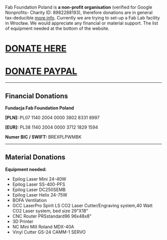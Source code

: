 
Fab Foundation Poland is **a non-profit organisation** (verified for Google Nonprofits- Charity ID: 8982288193), therefore donations are in general tax-deducible [more info](../donate/tax-deductions.md). Currently we are trying to set-up a Fab Lab facility in Wrocław. We would appreciate any financial or material support. The list of equipment needed at the bottom of the website.

# [**DONATE HERE**](https://donate.stripe.com/8wM4gPejC4Poblu6op)
# [**DONATE PAYPAL**](https://paypal.me/fabfndnpl?country.x=PL&locale.x=pl_PL)
______________

## Financial Donations
**Fundacja Fab Foundation Poland**

**[PLN]:** PL07 1140 2004 0000 3802 8331 8997

**[EUR]:** PL38 1140 2004 0000 3712 1829 1594

**Numer BIC / SWIFT:** BREXPLPWMBK



______________

## Material Donations

**Equipment needed:**

- Epilog Laser Mini 24-40W
- Epilog Laser SS-400-PFS
- Epilog Laser DC250SEMB
- Epilog Laser Helix 24-75W
- BOFA Ventilation
- GCC LaserPro Spirit LS CO2 Laser Cutter/Engraving system,40 Watt CO2 Laser system, bed size 29"X18"
- CNC Router PRSstandard96 96x48x8"
- 3D Printer
- NC Mini Mill Roland MDX-40A
- Vinyl Cutter  GS-24 CAMM-1 SERVO
